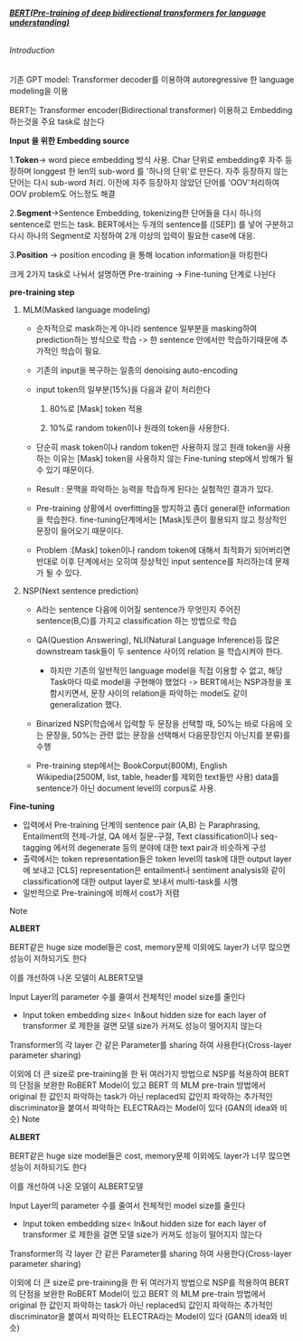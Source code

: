 ###### **<u>BERT(Pre-training of deep bidirectional transformers for language understanding)</u>**

###### *Introduction*

기존 GPT model: Transformer decoder를 이용하여 autoregressive 한 language modeling을 이용

BERT는 Transformer encoder(Bidirectional transformer) 이용하고 Embedding 하는것을 주요 task로 삼는다

**Input 을 위한 Embedding source**

1.**Token**-> word piece embedding 방식 사용. Char 단위로 embedding후 자주 등장하며 longgest 한 len의 sub-word 를 '하나의 단위'로 만든다. 자주 등장하지 않는 단어는 다시 sub-word 처리. 이전에 자주 등장하지 않았던 단어를 'OOV'처리하여 OOV problem도 어느정도 해결

2.**Segment**->Sentence Embedding, tokenizing한 단어들을 다시 하나의 sentence로 만드는 task. BERT에서는 두개의 sentence를 ([SEP]) 를 넣어 구분하고 다시 하나의 Segment로 지정하여 2개 이상의 입력이 필요한 case에 대응.

3.**Position** -> position encoding 을 통해 location information을 마킹한다



크게 2가지 task로 나눠서 설명하면 Pre-training -> Fine-tuning 단계로 나뉜다

**pre-training step**

1. MLM(Masked language modeling)

   - 순차적으로 mask하는게 아니라 sentence 일부분을 masking하여 prediction하는 방식으로 학습 -> 한 sentence 안에서만 학습하기때문에 추가적인 학습이 필요.

   - 기존의 input을 복구하는 일종의 denoising auto-encoding

   - input token의 일부분(15%)을 다음과 같이 처리한다

     1. 80%로 [Mask] token 적용

     2. 10%로 random token이나 원래의 token을 사용한다.

   - 단순히 mask token이나 random token만 사용하지 않고 원래 token을 사용하는 이유는 [Mask] token을 사용하지 않는 Fine-tuning step에서 방해가 될 수 있기 때문이다.
   - Result : 문맥을 파악하는 능력을 학습하게 된다는 실험적인 결과가 있다.
   - Pre-training 상황에서 overfitting을 방지하고 좀더 general한 information을 학습한다. fine-tuning단계에서는 [Mask]토큰이 활용되지 않고 정상적인 문장이 들어오기 때문이다. 
   -  Problem :[Mask] token이나 random token에 대해서 최적화가 되어버리면 반대로 이후 단계에서는 오히여 정상적인 input sentence를 처리하는데 문제가 될 수 있다.

2. NSP(Next sentence prediction)

   - A라는 sentence 다음에 이어질 sentence가 무엇인지 주어진 sentence(B,C)를 가지고 classification 하는 방법으로 학습
   - QA(Question Answering), NLI(Natural Language Inference)등 많은 downstream task들이 두 sentence 사이의 relation 을 학습시켜야 한다.
     - 하지만 기존의 일반적인 language model을 직접 이용할 수 없고, 해당 Task마다 따로 model을 구현해야 했었다 -> BERT에서는 NSP과정을 포함시키면서, 문장 사이의 relation을 파악하는 model도 같이 generalization 했다.
   - Binarized NSP(학습에서 입력할 두 문장을 선택할 때, 50%는 바로 다음에 오는 문장을, 50%는 관련 없는 문장을 선택해서 다음문장인지 아닌지를 분류)를 수행

   - Pre-training step에서는 BookCorput(800M), English Wikipedia(2500M, list, table, header를 제외한 text들만 사용) data를 sentence가 아닌 document level의 corpus로 사용.

**Fine-tuning**

- 입력에서 Pre-training 단계의 sentence pair (A,B) 는 Paraphrasing, Entailment의 전제-가설, QA 에서 질문-구절, Text classification이나 seq-tagging 에서의 degenerate 등의 분야에 대한 text pair과 비슷하게 구성
- 출력에서는 token representation들은 token level의 task에 대한 output layer에 보내고 [CLS] representation은 entailment나 sentiment analysis와 같이 classification에 대한 output layer로 보내서 multi-task를 시행
- 일반적으로 Pre-training에 비해서 cost가 저렴



Note

**ALBERT**

BERT같은 huge size model들은 cost, memory문제 이외에도 layer가 너무 많으면 성능이 저하되기도 한다

이를 개선하여 나온 모델이 ALBERT모델

Input Layer의 parameter 수를 줄여서 전체적인 model size를 줄인다

- Input token embedding size< In&out hidden size for each layer of transformer 로 제한을 걸면 모델 size가 커져도 성능이 떨어지지 않는다

Transformer의 각 layer 간 같은 Parameter를 sharing 하여 사용한다(Cross-layer parameter sharing)

이외에 더 큰 size로 pre-training을 한 뒤 여러가지 방법으로 NSP를 적용하여 BERT의 단점을 보완한 RoBERT Model이 있고 BERT 의 MLM pre-train 방법에서 original 한 값인지 파악하는 task가 아닌 replaced되 값인지 파악하는 추가적인 discriminator을 붙여서 파악하는 ELECTRA라는 Model이 있다 (GAN의 idea와 비슷) Note

**ALBERT**

BERT같은 huge size model들은 cost, memory문제 이외에도 layer가 너무 많으면 성능이 저하되기도 한다

이를 개선하여 나온 모델이 ALBERT모델

Input Layer의 parameter 수를 줄여서 전체적인 model size를 줄인다

- Input token embedding size< In&out hidden size for each layer of transformer 로 제한을 걸면 모델 size가 커져도 성능이 떨어지지 않는다

Transformer의 각 layer 간 같은 Parameter를 sharing 하여 사용한다(Cross-layer parameter sharing)

이외에 더 큰 size로 pre-training을 한 뒤 여러가지 방법으로 NSP를 적용하여 BERT의 단점을 보완한 RoBERT Model이 있고 BERT 의 MLM pre-train 방법에서 original 한 값인지 파악하는 task가 아닌 replaced되 값인지 파악하는 추가적인 discriminator을 붙여서 파악하는 ELECTRA라는 Model이 있다 (GAN의 idea와 비슷) 

